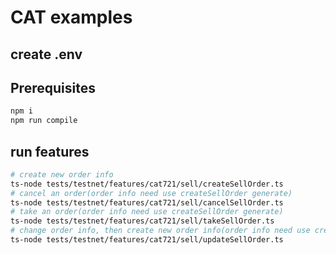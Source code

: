 # CAT examples

## create .env

## Prerequisites

```bash
npm i
npm run compile
```

## run features

```bash
# create new order info
ts-node tests/testnet/features/cat721/sell/createSellOrder.ts
# cancel an order(order info need use createSellOrder generate)
ts-node tests/testnet/features/cat721/sell/cancelSellOrder.ts
# take an order(order info need use createSellOrder generate)
ts-node tests/testnet/features/cat721/sell/takeSellOrder.ts
# change order info, then create new order info(order info need use createSellOrder generate)
ts-node tests/testnet/features/cat721/sell/updateSellOrder.ts
```

